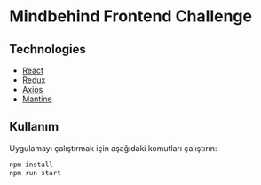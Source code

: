 # Mindbehind Frontend Challenge

## Technologies
* [React](https://react.dev/)
* [Redux](https://redux.js.org/)
* [Axios](https://axios-http.com/docs/intro)
* [Mantine](https://mantine.dev/)


## Kullanım


Uygulamayı çalıştırmak için aşağıdaki komutları çalıştırın:

```bash
npm install
npm run start
```
